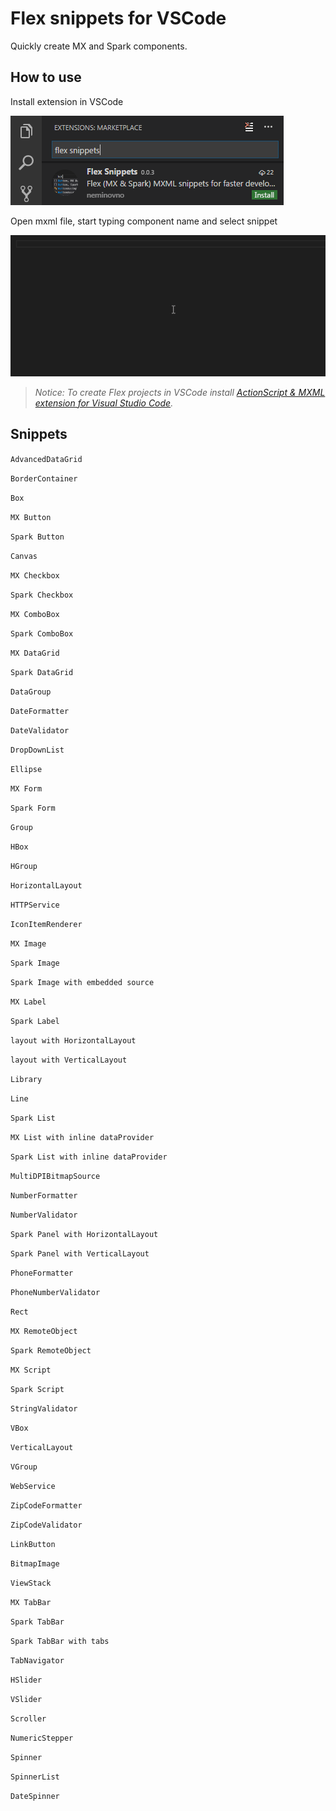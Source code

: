 # Flex snippets for VSCode

Quickly create MX and Spark components.

## How to use

Install extension in VSCode

![Install Flex Snippets](images/install.png "Install Flex Snippets")

Open mxml file, start typing component name and select snippet

![Use Flex Snippets](images/use.gif "Use Flex Snippets")

> _Notice: To create Flex projects in VSCode install [ActionScript & MXML extension for Visual Studio Code](https://as3mxml.com)._

## Snippets

`AdvancedDataGrid`

`BorderContainer`

`Box`

`MX Button`

`Spark Button`

`Canvas`

`MX Checkbox`

`Spark Checkbox`

`MX ComboBox`

`Spark ComboBox`

`MX DataGrid`

`Spark DataGrid`

`DataGroup`

`DateFormatter`

`DateValidator`

`DropDownList`

`Ellipse`

`MX Form`

`Spark Form`

`Group`

`HBox`

`HGroup`

`HorizontalLayout`

`HTTPService`

`IconItemRenderer`

`MX Image`

`Spark Image`

`Spark Image with embedded source`

`MX Label`

`Spark Label`

`layout with HorizontalLayout`

`layout with VerticalLayout`

`Library`

`Line`

`Spark List`

`MX List with inline dataProvider`

`Spark List with inline dataProvider`

`MultiDPIBitmapSource`

`NumberFormatter`

`NumberValidator`

`Spark Panel with HorizontalLayout`

`Spark Panel with VerticalLayout`

`PhoneFormatter`

`PhoneNumberValidator`

`Rect`

`MX RemoteObject`

`Spark RemoteObject`

`MX Script`

`Spark Script`

`StringValidator`

`VBox`

`VerticalLayout`

`VGroup`

`WebService`

`ZipCodeFormatter`

`ZipCodeValidator`

`LinkButton`

`BitmapImage`

`ViewStack`

`MX TabBar`

`Spark TabBar`

`Spark TabBar with tabs`

`TabNavigator`

`HSlider`

`VSlider`

`Scroller`

`NumericStepper`

`Spinner`

`SpinnerList`

`DateSpinner`
